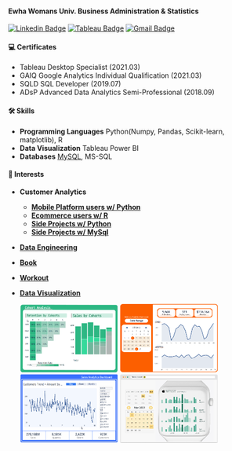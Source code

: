 
<div>
  
#### Ewha Womans Univ. Business Administration & Statistics
[![Linkedin Badge](https://img.shields.io/badge/-LinkedIn-blue?style=flat-square&logo=Linkedin&logoColor=white&link=https://www.linkedin.com/in/jiinleee/)](https://www.linkedin.com/in/jiinleee/)   [![Tableau Badge](https://img.shields.io/badge/-Tableau-lightgrey?style=flat-square&logo=Tableau&logoColor=white&link=https://public.tableau.com/profile/jiin.lee#!/?newProfile=&activeTab=0/)](https://public.tableau.com/profile/jiin.lee#!/?newProfile=&activeTab=0/)   [![Gmail Badge](https://img.shields.io/badge/Gmail-d14836?style=flat-square&logo=Gmail&logoColor=white&link=mailto:genieyi0308@gmail.com)](mailto:genieyi0308@gmail.com)		

#### 💻 Certificates

- Tableau Desktop Specialist (2021.03)
- GAIQ Google Analytics Individual Qualification (2021.03)
- SQLD SQL Developer (2019.07)
- ADsP Advanced Data Analytics Semi-Professional (2018.09)
  
#### 🛠 Skills   
  
- **Programming Languages**  Python(Numpy, Pandas, Scikit-learn, matplotlib), R
- **Data Visualization**  Tableau Power BI
- **Databases**  [MySQL](https://github.com/ttobaegi/MySQL), MS-SQL
  
#### 💾 Interests
- **Customer Analytics**
  - **[Mobile Platform users w/ Python](https://github.com/ttobaegi/team4_wanted_onboarding)**
  - **[Ecommerce users w/ R](https://github.com/ttobaegi/Projects/tree/main/Ecommerce)**
  - **[Side Projects w/ Python](https://github.com/ttobaegi/Selfstudy_python/tree/main/Customer%20Analytics)**
  - **[Side Projects w/ MySql](https://github.com/ttobaegi/MySQL/tree/main/CustomerAnalytics_SQL)**
- **[Data Engineering](https://github.com/ttobaegi/DataEngineering)**
- **[Book](https://github.com/ttobaegi/Projects/tree/main/Conference)**
- **[Workout](https://github.com/ttobaegi/Selfstudy_python/tree/main/applewatch)** 
- **[Data Visualization](https://public.tableau.com/profile/jiin.lee#!/?newProfile=&activeTab=0)**  

  <img src="https://github.com/ttobaegi/visualization/blob/main/Retention.gif" width="200" height="140">     
  
  <img src="https://github.com/ttobaegi/visualization/blob/main/DAU.gif" width="200" height="140">     
  
  <img src="https://github.com/ttobaegi/visualization/blob/main/KPI trend.gif" width="200" height="140">  
  
  <img src="https://github.com/ttobaegi/visualization/blob/main/applewatch.gif" width="200" height="140">

</div>
